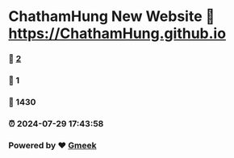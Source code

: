 # ChathamHung New Website :link: https://ChathamHung.github.io 
### :page_facing_up: [2](https://ChathamHung.github.io/tag.html) 
### :speech_balloon: 1 
### :hibiscus: 1430 
### :alarm_clock: 2024-07-29 17:43:58 
### Powered by :heart: [Gmeek](https://github.com/Meekdai/Gmeek)
